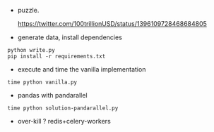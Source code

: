 
+ puzzle.

    https://twitter.com/100trillionUSD/status/1396109728468684805


+ generate data, install dependencies
```
python write.py
pip install -r requirements.txt
```

+ execute and time the vanilla implementation
```
time python vanilla.py
```

+ pandas with pandarallel
```
time python solution-pandarallel.py
```

+ over-kill ? redis+celery-workers

